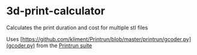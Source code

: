 # 3d-print-calculator
Calculates the print duration and cost for multiple stl files

Uses [https://github.com/kliment/Printrun/blob/master/printrun/gcoder.py](gcoder.py) from the [Printrun suite](https://github.com/kliment/Printrun)
